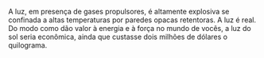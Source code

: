﻿A luz, em presença de gases propulsores, é altamente explosiva se confinada a altas temperaturas por paredes opacas retentoras. A luz é real. Do modo como dão valor à energia e à força no mundo de vocês, a luz do sol seria econômica, ainda que custasse dois milhões de dólares o quilograma.
